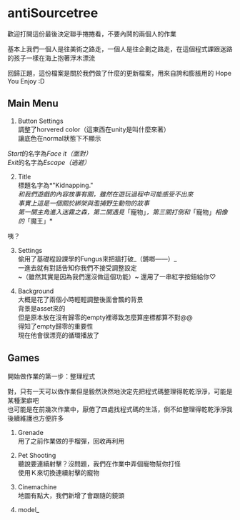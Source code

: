 # antiSourcetree

歡迎打開這份最後決定聯手捲捲看，不要內鬨的兩個人的作業

基本上我們一個人是往美術之路走，一個人是往企劃之路走，在這個程式課跟迷路的孩子一樣在海上抱著浮木漂流

回歸正題，這份檔案是關於我們做了什麼的更新檔案，用來自誇和膨脹用的
Hope You Enjoy :D

## Main Menu
1. Button Settings<br>
調整了horvered color（這東西在unity是叫什麼來著）<br>
讓底色在normal狀態下不顯示<br>

  *Start*的名字為*Face it（面對）*<br>
  *Exit*的名字為*Escape（逃避）*<br>

2. Title<br>
標題名字為*"Kidnapping."*<br>
和我們遊戲的內容故事有關，雖然在遊玩過程中可能感受不出來<br>
事實上這是一個關於綁架與濫捕野生動物的故事<br>
第一關主角進入迷霧之森，第二關遇見*「寵物」*，第三關打倒和*「寵物」*相像的*「魔王」*<br>

  咦？

3. Settings<br>
偷用了基礎程設課學的Fungus來把牆打破_（鏘啷——）_<br>
一進去就有對話告知你我們不接受調整設定<br>
~（雖然其實是因為我們還沒做這個功能）~
還用了一串紅字按鈕給你♡<br>

4. Background<br>
大概是花了兩個小時輕輕調整後面會飄的背景<br>
背景是asset來的<br>
但是原本放在沒有歸零的empty裡導致怎麼算座標都算不對@@<br>
得知了empty歸零的重要性<br>
現在他會很漂亮的循環播放了<br>

## Games
開始做作業的第一步：整理程式<br>

對，只有一天可以做作業但是毅然決然地決定先把程式碼整理得乾乾淨淨，可能是某種潔癖吧<br>
也可能是在前幾次作業中，厭倦了四處找程式碼的生活，倒不如整理得乾乾淨淨我後續維護也方便許多<br>

1. Grenade<br>
用了之前作業做的手榴彈，回收再利用<br>

2. Pet Shooting<br>
聽說要連續射擊？沒問題，我們在作業中弄個寵物幫你打怪<br>
使用Ｋ來切換連續射擊的寵物<br>

3. Cinemachine<br>
地圖有點大，我們新增了會跟隨的鏡頭<br>

4. model_<br>

